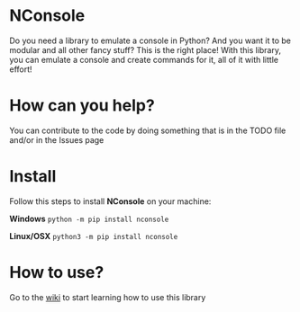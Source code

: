 # NConsole
Do you need a library to emulate a console in Python? And you want it to be modular and all other fancy stuff?
This is the right place! With this library, you can emulate a console and create commands for it, all of it with little effort!

# How can you help?
You can contribute to the code by doing something that is in the TODO file and/or in the Issues page

# Install
Follow this steps to install **NConsole** on your machine:

**Windows**
``python -m pip install nconsole``

**Linux/OSX**
``python3 -m pip install nconsole``

# How to use?
Go to the [wiki](https://github.com/Enn3Developer/NConsole/wiki) to start learning how to use this library
